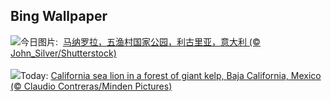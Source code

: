 ## Bing Wallpaper
![](https://www.bing.com/th?id=OHR.ManarolaItaly_ZH-CN2837915120_UHD.jpg&w=1000)今日图片: &nbsp;[马纳罗拉，五渔村国家公园，利古里亚，意大利 (© John_Silver/Shutterstock)](https://www.bing.com/th?id=OHR.ManarolaItaly_ZH-CN2837915120_UHD.jpg)
<br><br/>
![](https://www.bing.com/th?id=OHR.KelpForest_EN-US4745308334_UHD.jpg&w=1000)Today: [California sea lion in a forest of giant kelp, Baja California, Mexico (© Claudio Contreras/Minden Pictures)](https://www.bing.com/th?id=OHR.KelpForest_EN-US4745308334_UHD.jpg)
<br><br/>
